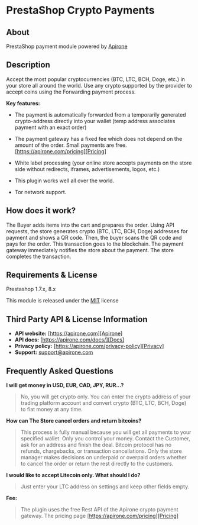# PrestaShop Crypto Payments

## About

PrestaShop payment module powered by [Apirone][Apirone]

## Description

Accept the most popular cryptocurrencies (BTC, LTC, BCH, Doge, etc.) in your store all around the world. Use any crypto supported by the provider to accept coins using the Forwarding payment process.

**Key features:**

* The payment is automatically forwarded from a temporarily generated crypto-address directly into your wallet (temp address associates payment with an exact order)

* The payment gateway has a fixed fee which does not depend on the amount of the order. Small payments are free. [https://apirone.com/pricing][Pricing]

* White label processing (your online store accepts payments on the store side without redirects, iframes, advertisements, logos, etc.)

* This plugin works well all over the world.

* Tor network support.

## How does it work?

The Buyer adds items into the cart and prepares the order. Using API requests, the store generates crypto (BTC, LTC, BCH, Doge) addresses for payment and shows a QR code. Then, the buyer scans the QR code and pays for the order. This transaction goes to the blockchain. The payment gateway immediately notifies the store about the payment. The store completes the transaction.

## Requirements & License

Prestashop 1.7.x, 8.x

This module is released under the [MIT][MIT] license

## Third Party API & License Information

* **API website:** [https://apirone.com][Apirone]
* **API docs:** [https://apirone.com/docs/][Docs]
* **Privacy policy:** [https://apirone.com/privacy-policy][Privacy]
* **Support:** <support@apirone.com>

## Frequently Asked Questions

**I will get money in USD, EUR, CAD, JPY, RUR...?**

> No, you will get crypto only. You can enter the crypto address of your trading platform account and convert crypto (BTC, LTC, BCH, Doge) to fiat money at any time.

**How can The Store cancel orders and return bitcoins?**

> This process is fully manual because you will get all payments to your specified wallet. Only you control your money. Contact the Customer, ask for an address and finish the deal. Bitcoin protocol has no refunds, chargebacks, or transaction cancellations. Only the store manager makes decisions on underpaid or overpaid orders whether to cancel the order or return the rest directly to the customers.

**I would like to accept Litecoin only. What should I do?**

> Just enter your LTC address on settings and keep other fields empty.

**Fee:**

>The plugin uses the free Rest API of the Apirone crypto payment gateway. The pricing page [https://apirone.com/pricing][Pricing]

[Pricing]: https://apirone.com/pricing
[Apirone]: https://apirone.com
[Docs]: https://apirone.com/docs
[Privacy]: https://apirone.com/privacy-policy
[MIT]: https://opensource.org/license/mit/